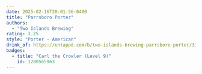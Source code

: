 ```yaml
---
date: 2025-02-16T20:01:56-0400
title: "Parrsboro Porter"
authors:
  - "Two Islands Brewing"
rating: 3.25
style: "Porter - American"
drink_of: https://untappd.com/b/two-islands-brewing-parrsboro-porter/3173406
badges:
  - title: "Carl the Crowler (Level 9)"
    id: 1280565963
---
```

